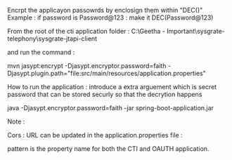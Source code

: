 Encrpt the applicayon passowrds by enclosign them within "DEC()"
Example : if password is Password@123 : make it DEC(Password@123)

From the root of the cti application folder :
C:\Geetha - Important\sysgrate-telephony\sysgrate-jtapi-client

and run the command :

mvn jasypt:encrypt -Djasypt.encryptor.password=faith -Djasypt.plugin.path="file:src/main/resources/application.properties"


How to run the application : introduce a extra arguement which is secret password that can be stored securly so that the decrytion happens


java -Djasypt.encryptor.password=faith -jar spring-boot-application.jar



Note :

Cors : URL can be updated in the application.properties file :

pattern is the property name for both the CTI and OAUTH application.

